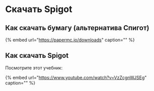 # Скачать Spigot

## Как скачать бумагу \(альтернатива Спигот\)

{% embed url="https://papermc.io/downloads" caption="" %}

## Как скачать Spigot

Посмотрите этот учебник:

{% embed url="https://www.youtube.com/watch?v=VzZcgnWJSEg" caption="" %}

